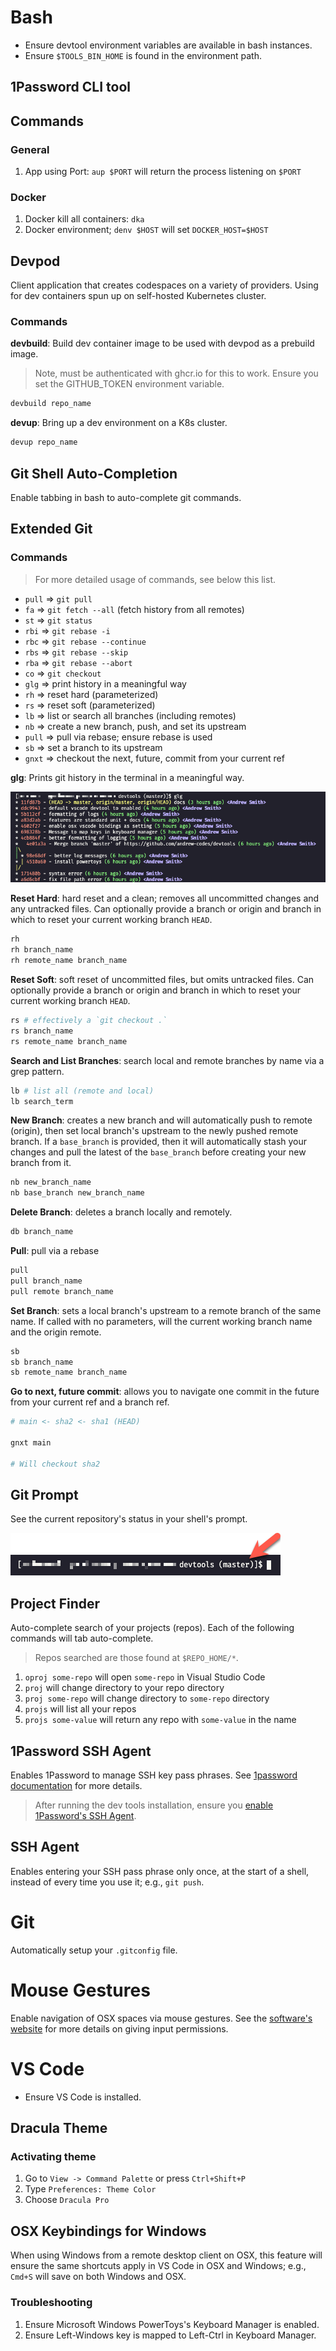 # Bash

- Ensure devtool environment variables are available in bash instances.
- Ensure `$TOOLS_BIN_HOME` is found in the environment path.

## 1Password CLI tool
## Commands

### General

1. App using Port: `aup $PORT` will return the process listening on `$PORT`

### Docker

1. Docker kill all containers: `dka`
2. Docker environment; `denv $HOST` will set `DOCKER_HOST=$HOST`

## Devpod

Client application that creates codespaces on a variety of providers. Using for dev containers spun up on self-hosted Kubernetes cluster.

### Commands

**devbuild**: Build dev container image to be used with devpod as a prebuild image.

> Note, must be authenticated with ghcr.io for this to work. Ensure you set the GITHUB_TOKEN environment variable.

```bash
devbuild repo_name
```

**devup**: Bring up a dev environment on a K8s cluster.

```bash
devup repo_name
```
## Git Shell Auto-Completion

Enable tabbing in bash to auto-complete git commands.

## Extended Git

### Commands

> For more detailed usage of commands, see below this list.

- `pull` => `git pull`
- `fa` => `git fetch --all` (fetch history from all remotes)
- `st` => `git status`
- `rbi` => `git rebase -i`
- `rbc` => `git rebase --continue`
- `rbs` => `git rebase --skip`
- `rba` => `git rebase --abort`
- `co` => `git checkout`
- `glg` => print history in a meaningful way
- `rh` => reset hard (parameterized)
- `rs` => reset soft (parameterized)
- `lb` => list or search all branches (including remotes)
- `nb` => create a new branch, push, and set its upstream
- `pull` => pull via rebase; ensure rebase is used
- `sb` => set a branch to its upstream
- `gnxt` => checkout the next, future, commit from your current ref


**glg**: Prints git history in the terminal in a meaningful way.

![glg example usage screenshot](./assets/glg-example.png)

**Reset Hard**: hard reset and a clean; removes all uncommitted changes and any untracked files. Can optionally provide a branch or origin and branch in which to reset your current working branch `HEAD`.

```bash
rh
rh branch_name
rh remote_name branch_name
```

**Reset Soft**: soft reset of uncommitted files, but omits untracked files. Can optionally provide a branch or origin and branch in which to reset your current working branch `HEAD`.

```bash
rs # effectively a `git checkout .`
rs branch_name
rs remote_name branch_name
```

**Search and List Branches**: search local and remote branches by name via a grep pattern.

```bash
lb # list all (remote and local)
lb search_term
```

**New Branch**: creates a new branch and will automatically push to remote (origin), then set local branch's upstream to the newly pushed remote branch. If a `base_branch` is provided, then it will automatically stash your changes and pull the latest of the `base_branch` before creating your new branch from it.

```bash
nb new_branch_name
nb base_branch new_branch_name
```

**Delete Branch**: deletes a branch locally and remotely.

```bash
db branch_name
```

**Pull**: pull via a rebase

```bash
pull
pull branch_name
pull remote branch_name
```

**Set Branch**: sets a local branch's upstream to a remote branch of the same name. If called with no parameters, will the current working branch name and the origin remote.

```bash
sb
sb branch_name
sb remote_name branch_name
```

**Go to next, future commit**: allows you to navigate one commit in the future from your current ref and a branch ref.

```bash
# main <- sha2 <- sha1 (HEAD)

gnxt main

# Will checkout sha2
```

## Git Prompt

See the current repository's status in your shell's prompt.

![git prompt screenshot](./assets/git-prompt-screenshot.png)

## Project Finder

Auto-complete search of your projects (repos). Each of the following commands will tab auto-complete.

> Repos searched are those found at `$REPO_HOME/*`.

1. `oproj some-repo` will open `some-repo` in Visual Studio Code
2. `proj` will change directory to your repo directory
3. `proj some-repo` will change directory to `some-repo` directory
4. `projs` will list all your repos
5. `projs some-value` will return any repo with `some-value` in the name

## 1Password SSH Agent

Enables 1Password to manage SSH key pass phrases. See [1password documentation](https://developer.1password.com/docs/ssh/agent) for more details.

> After running the dev tools installation, ensure you [enable 1Password's SSH Agent](https://developer.1password.com/docs/ssh/get-started#step-3-turn-on-the-1password-ssh-agent).

## SSH Agent

Enables entering your SSH pass phrase only once, at the start of a shell, instead of every time you use it; e.g., `git push`.

# Git

Automatically setup your `.gitconfig` file.


# Mouse Gestures

Enable navigation of OSX spaces via mouse gestures. See the [software's website](https://mousefix.org/about/) for more details on giving input permissions.


# VS Code

- Ensure VS Code is installed.

## Dracula Theme

### Activating theme

1. Go to `View -> Command Palette` or press `Ctrl+Shift+P`
2. Type `Preferences: Theme Color`
3. Choose `Dracula Pro`

## OSX Keybindings for Windows

When using Windows from a remote desktop client on OSX, this feature will ensure the same shortcuts apply in VS Code in OSX and Windows; e.g., `Cmd+S` will save on both Windows and OSX.

### Troubleshooting

1. Ensure Microsoft Windows PowerToys's Keyboard Manager is enabled.
2. Ensure Left-Windows key is mapped to Left-Ctrl in Keyboard Manager.

